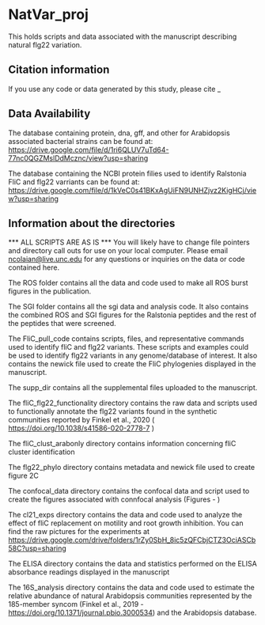 # NatVar_proj
This holds scripts and data associated with the manuscript describing natural flg22 variation.

## Citation information
If you use any code or data generated by this study, please cite _

## Data Availability
The database containing protein, dna, gff, and other for Arabidopsis associated bacterial strains can be found at: https://drive.google.com/file/d/1ri6QLUV7uTd64-77nc0QGZMslDdMcznc/view?usp=sharing

The database containing the NCBI protein filies used to identify Ralstonia FliC and flg22 varriants can be found at:  https://drive.google.com/file/d/1kVeC0s41BKxAgUiFN9UNHZjvz2KigHCj/view?usp=sharing

## Information about the directories
*** ALL SCRIPTS ARE AS IS ***
You will likely have to change file pointers and directory call outs for use on your local computer. Please email ncolaian@live.unc.edu for any questions or inquiries on the data or code contained here.

The ROS folder contains all the data and code used to make all ROS burst figures in the publication.

The SGI folder contains all the sgi data and analysis code. It also contains the combined ROS and SGI figures for the Ralstonia peptides and the rest of the peptides that were screened.

The FliC_pull_code contains scripts, files, and representative commands used to identify fliC and flg22 variants. These scripts and examples could be used to identify flg22 variants in any genome/database of interest. It also contains the newick file used to create the FliC phylogenies displayed in the manuscript.

The supp_dir contains all the supplemental files uploaded to the manuscript.

The fliC_flg22_functionality directory contains the raw data and scripts used to functionally annotate the flg22 variants found in the synthetic communities reported by Finkel et al., 2020 ( https://doi.org/10.1038/s41586-020-2778-7 )

The fliC_clust_arabonly directory  contains information concerning fliC cluster identification

The flg22_phylo directory contains metadata and newick file used to create figure 2C

The confocal_data directory contains the confocal data and script used to create the figures associated with connfocal analysis (Figures - )

The cl21_exps directory contains the data and code used to analyze the effect of fliC replacement on motility and root growth inhibition. You can find the raw pictures for the experiments at https://drive.google.com/drive/folders/1rZy0SbH_8ic5zQFCbjCTZ3OciASCb58C?usp=sharing

The ELISA directory contains the data and statistics performed on the ELISA absorbance readings displayed in the manuscript

The 16S_analysis directory contains the data and code used to estimate the relative abundance of natural Arabidopsis communities represented by the 185-member syncom (Finkel et al., 2019 - https://doi.org/10.1371/journal.pbio.3000534) and the Arabidopsis database.

